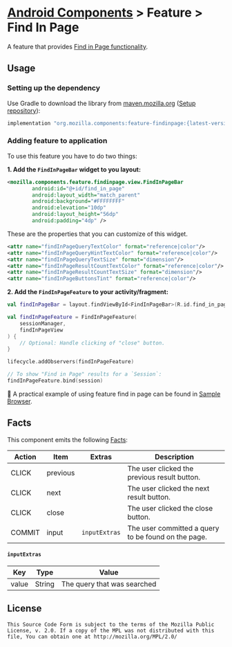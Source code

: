 # [Android Components](../../../README.md) > Feature > Find In Page

A feature that provides [Find in Page functionality](https://support.mozilla.org/en-US/kb/search-contents-current-page-text-or-links).

## Usage

### Setting up the dependency

Use Gradle to download the library from [maven.mozilla.org](https://maven.mozilla.org/) ([Setup repository](../../../README.md#maven-repository)):

```Groovy
implementation "org.mozilla.components:feature-findinpage:{latest-version}"
```

### Adding feature to application

To use this feature you have to do two things:

**1. Add the `FindInPageBar` widget to you layout:**

```xml
<mozilla.components.feature.findinpage.view.FindInPageBar
        android:id="@+id/find_in_page"
        android:layout_width="match_parent"
        android:background="#FFFFFFFF"
        android:elevation="10dp"
        android:layout_height="56dp"
        android:padding="4dp" />
```

These are the properties that you can customize of this widget.
```xml
<attr name="findInPageQueryTextColor" format="reference|color"/>
<attr name="findInPageQueryHintTextColor" format="reference|color"/>
<attr name="findInPageQueryTextSize" format="dimension"/>
<attr name="findInPageResultCountTextColor" format="reference|color"/>
<attr name="findInPageResultCountTextSize" format="dimension"/>
<attr name="findInPageButtonsTint" format="reference|color"/>
```

**2. Add the `FindInPageFeature` to your activity/fragment:**

```kotlin
val findInPageBar = layout.findViewById<FindInPageBar>(R.id.find_in_page)

val findInPageFeature = FindInPageFeature(
    sessionManager,
    findInPageView
) {
    // Optional: Handle clicking of "close" button.
}

lifecycle.addObservers(findInPageFeature)

// To show "Find in Page" results for a `Session`:
findInPageFeature.bind(session)
```

🦊 A practical example of using feature find in page can be found in [Sample Browser](https://github.com/mozilla-mobile/android-components/tree/master/samples/browser).

## Facts

This component emits the following [Facts](../../support/base/README.md#Facts):

| Action | Item     | Extras        | Description                                         |
|--------|----------|---------------|-----------------------------------------------------|
| CLICK  | previous |               | The user clicked the previous result button.        |
| CLICK  | next     |               | The user clicked the next result button.            |
| CLICK  | close    |               | The user clicked the close button.                  |
| COMMIT | input    | `inputExtras` | The user committed a query to be found on the page. |


#### `inputExtras`

| Key   | Type   | Value                       |
|-------|--------|-----------------------------|
| value | String | The query that was searched |

## License

    This Source Code Form is subject to the terms of the Mozilla Public
    License, v. 2.0. If a copy of the MPL was not distributed with this
    file, You can obtain one at http://mozilla.org/MPL/2.0/
